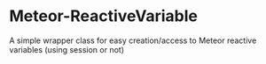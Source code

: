 Meteor-ReactiveVariable
=======================

A simple wrapper class for easy creation/access to Meteor reactive variables (using session or not)
